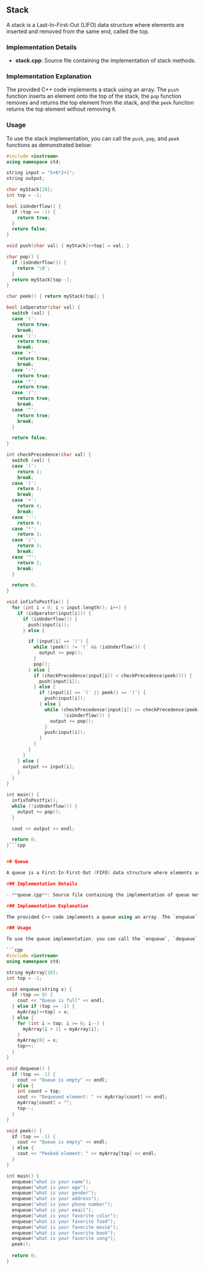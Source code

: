 ## Stack

A stack is a Last-In-First-Out (LIFO) data structure where elements are inserted and removed from the same end, called the top.

### Implementation Details

- **stack.cpp**: Source file containing the implementation of stack methods.

### Implementation Explanation

The provided C++ code implements a stack using an array. The `push` function inserts an element onto the top of the stack, the `pop` function removes and returns the top element from the stack, and the `peek` function returns the top element without removing it.

### Usage

To use the stack implementation, you can call the `push`, `pop`, and `peek` functions as demonstrated below:

```cpp
#include <iostream>
using namespace std;

string input = "5+6*2+1";
string output;

char myStack[20];
int top = -1;

bool isUnderflow() {
  if (top == -1) {
    return true;
  }
  return false;
}

void push(char val) { myStack[++top] = val; }

char pop() {
  if (isUnderflow()) {
    return '\0';
  }
  return myStack[top--];
}

char peek() { return myStack[top]; }

bool isOperator(char val) {
  switch (val) {
  case '(':
    return true;
    break;
  case ')':
    return true;
    break;
  case '+':
    return true;
    break;
  case '-':
    return true;
  case '*':
    return true;
  case '/':
    return true;
    break;
  case '^':
    return true;
    break;
  }

  return false;
}

int checkPrecedence(char val) {
  switch (val) {
  case '(':
    return 1;
    break;
  case ')':
    return 1;
    break;
  case '+':
    return 4;
    break;
  case '-':
    return 4;
  case '*':
    return 3;
  case '/':
    return 3;
    break;
  case '^':
    return 2;
    break;
  }

  return 0;
}

void infixToPostfix() {
  for (int i = 0; i < input.length(); i++) {
    if (isOperator(input[i])) {
      if (isUnderflow()) {
        push(input[i]);
      } else {

        if (input[i] == ')') {
          while (peek() != '(' && !isUnderflow()) {
            output += pop();
          }
          pop();
        } else {
          if (checkPrecedence(input[i]) < checkPrecedence(peek())) {
            push(input[i]);
          } else {
            if (input[i] == '(' || peek() == '(') {
              push(input[i]);
            } else {
              while (checkPrecedence(input[i]) >= checkPrecedence(peek()) &&
                     !isUnderflow()) {
                output += pop();
              }
              push(input[i]);
            }
          }
        }
      }
    } else {
      output += input[i];
    }
  }
}

int main() {
  infixToPostfix();
  while (!isUnderflow()) {
    output += pop();
  }

  cout << output << endl;

  return 0;
}```cpp


## Queue

A queue is a First-In-First-Out (FIFO) data structure where elements are inserted at the rear and removed from the front.

### Implementation Details

- **queue.cpp**: Source file containing the implementation of queue methods.

### Implementation Explanation

The provided C++ code implements a queue using an array. The `enqueue` function inserts an element at the rear of the queue, and the `dequeue` function removes an element from the front of the queue. The `peek` function retrieves the element at the front of the queue without removing it. 

### Usage

To use the queue implementation, you can call the `enqueue`, `dequeue`, and `peek` functions as demonstrated below:

```cpp
#include <iostream>
using namespace std;

string myArray[10];
int top = -1;

void enqueue(string x) { 
  if (top == 9) {
    cout << "Queue is full" << endl;
  } else if (top == -1) {
    myArray[++top] = x;
  } else {
    for (int i = top; i >= 0; i--) {
      myArray[i + 1] = myArray[i];
    }
    myArray[0] = x;
    top++;
  }
}

void dequeue() {
  if (top == -1) {
    cout << "Queue is empty" << endl;
  } else {
    int count = top;
    cout << "Dequeued element: " << myArray[count] << endl;
    myArray[count] = "";
    top--;
  }
}

void peek() {
  if (top == -1) {
    cout << "Queue is empty" << endl;
  } else {
    cout << "Peeked element: " << myArray[top] << endl;
  }
}

int main() { 
  enqueue("what is your name");
  enqueue("what is your age");
  enqueue("what is your gender");
  enqueue("what is your address");
  enqueue("what is your phone number");
  enqueue("what is your email");
  enqueue("what is your favorite color");
  enqueue("what is your favorite food");
  enqueue("what is your favorite movie");
  enqueue("what is your favorite book");
  enqueue("what is your favorite song");
  peek();
  
  return 0; 
}

